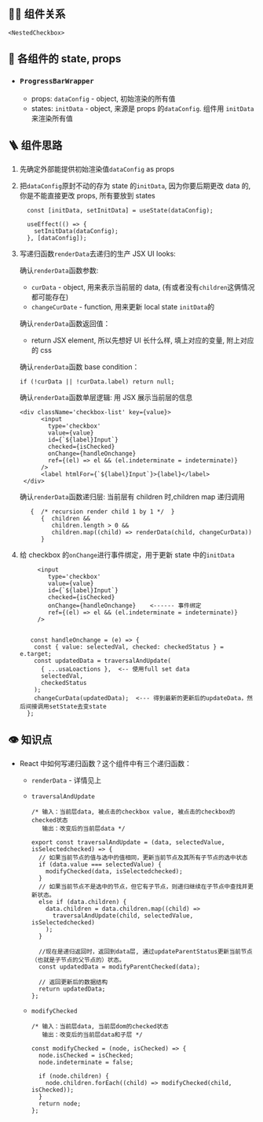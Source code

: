 ## 👨‍👧 组件关系

```
<NestedCheckbox>
```

## 🔢 各组件的 state, props

- ### `ProgressBarWrapper`

  - props: `dataConfig` - object, 初始渲染的所有值
  - states: `initData` - object, 来源是 props 的`dataConfig`. 组件用 `initData`来渲染所有值

## 🪜 组件思路

1. 先确定外部能提供初始渲染值`dataConfig` as props
2. 把`dataConfig`原封不动的存为 state 的`initData`, 因为你要后期更改 data 的, 你是不能直接更改 props, 所有要放到 states

   ```
     const [initData, setInitData] = useState(dataConfig);

     useEffect(() => {
       setInitData(dataConfig);
     }, [dataConfig]);
   ```

3. 写递归函数`renderData`去递归的生产 JSX UI looks:

   确认`renderData`函数参数:

   - `curData` - object, 用来表示当前层的 data, (有或者没有`children`这俩情况都可能存在)
   - `changeCurDate` - function, 用来更新 local state `initData`的

   确认`renderData`函数返回值：

   - return JSX element, 所以先想好 UI 长什么样, 填上对应的变量, 附上对应的 css

   确认`renderData`函数 base condition：

   ```
   if (!curData || !curData.label) return null;
   ```

   确认`renderData`函数单层逻辑: 用 JSX 展示当前层的信息

   ```
   <div className='checkbox-list' key={value}>
         <input
           type='checkbox'
           value={value}
           id={`${label}Input`}
           checked={isChecked}
           onChange={handleOnchange}
           ref={(el) => el && (el.indeterminate = indeterminate)}
         />
         <label htmlFor={`${label}Input`}>{label}</label>
    </div>
   ```

   确认`renderData`函数递归层: 当前层有 children 时,children map 递归调用

   ```
      {  /* recursion render child 1 by 1 */  }
         {  children &&
            children.length > 0 &&
            children.map((child) => renderData(child, changeCurData))
         }
   ```

4. 给 checkbox 的`onChange`进行事件绑定，用于更新 state 中的`initData`

   ```
        <input
           type='checkbox'
           value={value}
           id={`${label}Input`}
           checked={isChecked}
           onChange={handleOnchange}    <------ 事件绑定
           ref={(el) => el && (el.indeterminate = indeterminate)}
        />


      const handleOnchange = (e) => {
       const { value: selectedVal, checked: checkedStatus } = e.target;
       const updatedData = traversalAndUpdate(
         { ...usaLoactions },  <-- 使用full set data
         selectedVal,
         checkedStatus
       );
       changeCurData(updatedData);  <--- 得到最新的更新后的updateData，然后间接调用setState去变state
     };

   ```

## 👁️ 知识点

- React 中如何写递归函数？这个组件中有三个递归函数：

  - `renderData` - 详情见上
  - `traversalAndUpdate`

    ```
    /* 输入：当前层data, 被点击的checkbox value, 被点击的checkbox的checked状态
       输出：改变后的当前层data */

    export const traversalAndUpdate = (data, selectedValue, isSelectedchecked) => {
      // 如果当前节点的值与选中的值相同，更新当前节点及其所有子节点的选中状态
      if (data.value === selectedValue) {
        modifyChecked(data, isSelectedchecked);
      }
      // 如果当前节点不是选中的节点，但它有子节点，则递归继续在子节点中查找并更新状态。
      else if (data.children) {
        data.children = data.children.map((child) =>
          traversalAndUpdate(child, selectedValue, isSelectedchecked)
        );
      }

      //现在是递归返回时，返回到data层, 通过updateParentStatus更新当前节点（也就是子节点的父节点的）状态。
      const updatedData = modifyParentChecked(data);

      // 返回更新后的数据结构
      return updatedData;
    };
    ```

  - `modifyChecked`

    ```
    /* 输入：当前层data, 当前层dom的checked状态
       输出：改变后的当前层data和子层 */

    const modifyChecked = (node, isChecked) => {
      node.isChecked = isChecked;
      node.indeterminate = false;

      if (node.children) {
        node.children.forEach((child) => modifyChecked(child, isChecked));
      }
      return node;
    };
    ```
